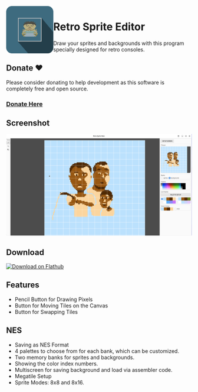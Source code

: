 <img style="vertical-align: middle;" src="data/icons/hicolor/scalable/apps/io.github.xverizex.RetroSpriteEditor.svg" width="128" height="128" align="left">

# Retro Sprite Editor
Draw your sprites and backgrounds with this program specially designed for retro consoles.

## Donate ❤️
Please consider donating to help development as this software is completely free and open source.

### [Donate Here][donate]

## Screenshot
![screenshot](screenshots/0.png)

## Download
[![Download on Flathub](https://dl.flathub.org/assets/badges/flathub-badge-en.svg)][flathub]

## Features
* Pencil Button for Drawing Pixels
* Button for Moving Tiles on the Canvas
* Button for Swapping Tiles

## NES
* Saving as NES Format
* 4 palettes to choose from for each bank, which can be customized.
* Two memory banks for sprites and backgrounds.
* Showing the color index numbers.
* Multiscreen for saving background and load via assembler code.
* Megatile Setup
* Sprite Modes: 8x8 and 8x16.

[flathub]: https://flathub.org/apps/io.github.xverizex.RetroSpriteEditor
[donate]: https://www.donationalerts.com/r/xverizex
